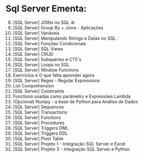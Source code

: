 # Sql Server Ementa:

8. [SQL Server] JOINs no SQL ⚙️
9. [SQL Server] Group By + Joins - Aplicações
10. [SQL Server] Variáveis
11. [SQL Server] Manipulando Strings e Datas no SQL
12. [SQL Server] Funções Condicionais
13. [SQL Server] SQL Views
14. [SQL Server] CRUD
15. [SQL Server] Subqueries e CTE's
16. [SQL Server] Loops no SQL
17. [SQL Server] Window Functions
18. Exercícios e O que falta aprender agora
19. [SQL Server] Regex - Regular Expressions
19. List Comprehension
20. [SQL Server] Constraints
20. Functions usadas como parâmetro e Expressões Lambda
21. (Opcional) Numpy - a base de Python para Análise de Dados
21. [SQL Server] Sequences
22. [SQL Server] Transactions
23. [SQL Server] Functions
24. [SQL Server] Procedures
25. [SQL Server] Triggers DML
26. [SQL Server] Triggers DDL
27. [SQL Server] Pivot Table
28. [SQL Server] Projeto 1 - Integração SQL Server e Excel
30. [SQL Server] Projeto 3 - Integração SQL Server e Python
